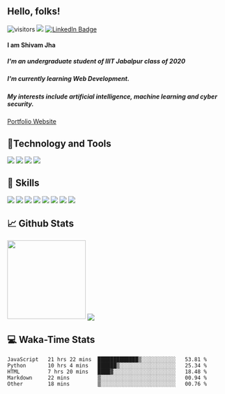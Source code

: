 
## Hello, folks!

![visitors](https://visitor-badge.glitch.me/badge?page_id=${ShivamJhaa}.${ShivamJhaa})  <img src="https://img.shields.io/github/followers/ShivamJhaa?style=social">
[![LinkedIn Badge](https://img.shields.io/badge/LinkedIn-Profile-informational?style=flat&logo=linkedin&logoColor=white&color=0D76A8)](https://www.linkedin.com/in/shivam-jha-bb44a4200/)

#### **I am Shivam Jha**
##### I'm an undergraduate student of IIIT Jabalpur class of 2020
##### I'm currently learning Web Development.
##### My interests include artificial intelligence, machine learning and cyber security.

<a href="https://shivamjhaa.github.io/ShivamJha/" target="blank">Portfolio Website</a>
## 🔧Technology and Tools
![](https://img.shields.io/badge/OS-LINUX/WINDOWS-informational?style=flat&logo=<LOGO_NAME>&logoColor=white&color=2bbc8a) ![](https://img.shields.io/badge/EDITOR-VSCODE-informational?style=flat&logo=#007ACC&logoColor=white&color=2bbc8a) ![](https://img.shields.io/badge/SHELL-BASH-informational?style=flat&logo=<LOGO_NAME>&logoColor=white&color=2bbc8a) ![](https://img.shields.io/badge/CODE-C++/JS/ANGULAR-informational?style=flat&logo=<LOGO_NAME>&logoColor=white&color=2bbc8a)

## 💼 Skills
![](https://img.shields.io/badge/Code-Angular-informational?style=flat&logo=angular&logoColor=white&color=4AB197)
![](https://img.shields.io/badge/Code-JavaScript-informational?style=flat&logo=JavaScript&logoColor=white&color=4AB197)
![](https://img.shields.io/badge/Code-TypeScript-informational?style=flat&logo=TypeScript&logoColor=white&color=4AB197)
![](https://img.shields.io/badge/Code-MongoDB-informational?style=flat&logo=MongoDB&logoColor=white&color=4AB197)
![](https://img.shields.io/badge/Code-MySQL-informational?style=flat&logo=MySQL&logoColor=white&color=4AB197)
![](https://img.shields.io/badge/Style-CSS-informational?style=flat&logo=css3&logoColor=white&color=4AB197)
![](https://img.shields.io/badge/Tools-GitHub-informational?style=flat&logo=GitHub&logoColor=white&color=4AB197)
![](https://img.shields.io/badge/Tools-GitLab-informational?style=flat&logo=GitLab&logoColor=white&color=4AB197)

## 📈 Github Stats

<img height="180em" src="https://github-readme-stats.vercel.app/api?username=ShivamJhaa&show_icons=true&hide_border=true&&count_private=true&include_all_commits=true&theme=dark" />

<img align="center" src="https://github-readme-stats.vercel.app/api/top-langs/?username=ShivamJhaa&theme=dark" />

## 💻 Waka-Time Stats
<!--START_SECTION:waka-->

```text
JavaScript   21 hrs 22 mins  █████████████▒░░░░░░░░░░░   53.81 %
Python       10 hrs 4 mins   ██████▒░░░░░░░░░░░░░░░░░░   25.34 %
HTML         7 hrs 20 mins   ████▓░░░░░░░░░░░░░░░░░░░░   18.48 %
Markdown     22 mins         ▒░░░░░░░░░░░░░░░░░░░░░░░░   00.94 %
Other        18 mins         ▒░░░░░░░░░░░░░░░░░░░░░░░░   00.76 %
```

<!--END_SECTION:waka-->


<br>


<!---
ShivamJhaa/ShivamJhaa is a ✨ special ✨ repository because its `README.md` (this file) appears on your GitHub profile.
You can click the Preview link to take a look at your changes.
--->
